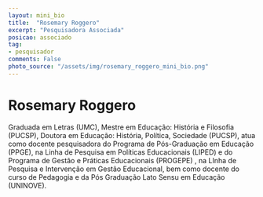 ```yaml
---
layout: mini_bio
title:  "Rosemary Roggero"
excerpt: "Pesquisadora Associada"
posicao: associado
tag:
- pesquisador
comments: False
photo_source: "/assets/img/rosemary_roggero_mini_bio.png"
---
```

# Rosemary Roggero

 Graduada em Letras (UMC), Mestre em Educação: História e Filosofia (PUCSP), Doutora em Educação: História, Política, Sociedade (PUCSP), atua como docente pesquisadora do Programa de Pós-Graduação em Educação (PPGE), na Linha de Pesquisa em Políticas Educacionais (LIPED) e do Programa de Gestão e Práticas Educacionais (PROGEPE) , na LInha de Pesquisa e Intervenção em Gestão Educacional, bem como docente do curso de Pedagogia e da Pós Graduação Lato Sensu em Educação (UNINOVE).
